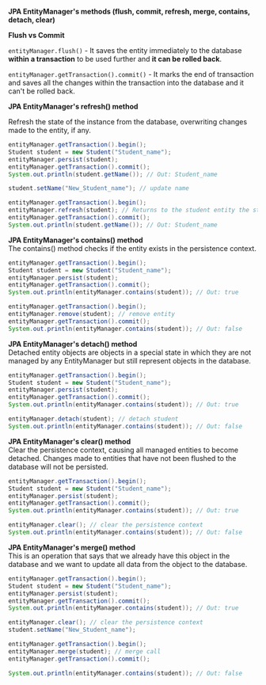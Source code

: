 **JPA EntityManager's methods (flush, commit, refresh, merge, contains, detach, clear)**

**Flush vs Commit**

`entityManager.flush()` - It saves the entity immediately to the database **within a transaction** to be used 
further and **it can be rolled back**.

`entityManager.getTransaction().commit()` - It marks the end of transaction and saves all the changes within the transaction 
into the database and it can't be rolled back.

**JPA EntityManager's refresh() method**

Refresh the state of the instance from the database, overwriting changes made to the entity, if any.

```java
entityManager.getTransaction().begin();
Student student = new Student("Student_name");
entityManager.persist(student);
entityManager.getTransaction().commit();
System.out.println(student.getName()); // Out: Student_name

student.setName("New_Student_name"); // update name

entityManager.getTransaction().begin();
entityManager.refresh(student); // Returns to the student entity the state the entity has in the database
entityManager.getTransaction().commit();
System.out.println(student.getName()); // Out: Student_name
```

**JPA EntityManager's contains() method**  
The contains() method checks if the entity exists in the persistence context.

```java
entityManager.getTransaction().begin();
Student student = new Student("Student_name");
entityManager.persist(student);
entityManager.getTransaction().commit();
System.out.println(entityManager.contains(student)); // Out: true

entityManager.getTransaction().begin();
entityManager.remove(student); // remove entity
entityManager.getTransaction().commit();
System.out.println(entityManager.contains(student)); // Out: false
```

**JPA EntityManager's detach() method**  
Detached entity objects are objects in a special state in which they are not managed by 
any EntityManager but still represent objects in the database.

```java
entityManager.getTransaction().begin();
Student student = new Student("Student_name");
entityManager.persist(student);
entityManager.getTransaction().commit();
System.out.println(entityManager.contains(student)); // Out: true

entityManager.detach(student); // detach student
System.out.println(entityManager.contains(student)); // Out: false
```

**JPA EntityManager's clear() method**  
Clear the persistence context, causing all managed entities to become detached. 
Changes made to entities that have not been flushed to the database will not be persisted.

```java
entityManager.getTransaction().begin();
Student student = new Student("Student_name");
entityManager.persist(student);
entityManager.getTransaction().commit();
System.out.println(entityManager.contains(student)); // Out: true

entityManager.clear(); // clear the persistence context
System.out.println(entityManager.contains(student)); // Out: false
```

**JPA EntityManager's merge() method**  
This is an operation that says that we already have this object in the database and 
we want to update all data from the object to the database.

```java
entityManager.getTransaction().begin();
Student student = new Student("Student_name");
entityManager.persist(student);
entityManager.getTransaction().commit();
System.out.println(entityManager.contains(student)); // Out: true

entityManager.clear(); // clear the persistence context
student.setName("New_Student_name");

entityManager.getTransaction().begin();
entityManager.merge(student); // merge call 
entityManager.getTransaction().commit();

System.out.println(entityManager.contains(student)); // Out: false
```